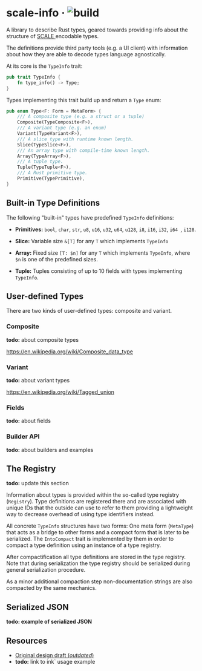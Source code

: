 # scale-info &middot; ![build](https://github.com/paritytech/scale-info/workflows/Rust/badge.svg)

A library to describe Rust types, geared towards providing info about the structure of [SCALE
](https://github.com/paritytech/parity-scale-codec) encodable types.

The definitions provide third party tools (e.g. a UI client) with information about how they
 are able to decode types language agnostically.


At its core is the `TypeInfo` trait:

```rust
pub trait TypeInfo {
    fn type_info() -> Type;
}
```

Types implementing this trait build up and return a `Type` enum:

```rust
pub enum Type<F: Form = MetaForm> {
    /// A composite type (e.g. a struct or a tuple)
    Composite(TypeComposite<F>),
    /// A variant type (e.g. an enum)
    Variant(TypeVariant<F>),
    /// A slice type with runtime known length.
    Slice(TypeSlice<F>),
    /// An array type with compile-time known length.
    Array(TypeArray<F>),
    /// A tuple type.
    Tuple(TypeTuple<F>),
    /// A Rust primitive type.
    Primitive(TypePrimitive),
}
```

## Built-in Type Definitions

The following "built-in" types have predefined `TypeInfo` definitions:

- **Primitives:** `bool`, `char`, `str`, `u8`, `u16`, `u32`, `u64`, `u128`, `i8`, `i16`, `i32`, `i64
`, `i128`.

- **Slice:** Variable size `&[T]` for any `T` which implements `TypeInfo`

- **Array:** Fixed size `[T: $n]` for any `T` which implements `TypeInfo`, where `$n` is one of the
 predefined sizes.
 
- **Tuple:** Tuples consisting of up to 10 fields with types implementing `TypeInfo`.

## User-defined Types

There are two kinds of user-defined types: composite and variant.

### Composite

**todo:** about composite types

https://en.wikipedia.org/wiki/Composite_data_type

### Variant

**todo:** about variant types

https://en.wikipedia.org/wiki/Tagged_union

### Fields

**todo:** about fields

### Builder API

**todo:** about builders and examples

## The Registry

**todo:** update this section 

Information about types is provided within the so-called type registry (`Registry`).
Type definitions are registered there and are associated with unique IDs that the outside
can use to refer to them providing a lightweight way to decrease overhead of using type identifiers instead.

All concrete `TypeInfo` structures have two forms:
One meta form (`MetaType`) that acts as a bridge to other forms and a compact form that is later to be serialized.
The `IntoCompact` trait is implemented by them in order to compact a type definition using an instance of a type registry.

After compactification all type definitions are stored in the type registry.
Note that during serialization the type registry should be serialized during general serialization procedure.

As a minor additional compaction step non-documentation strings are also compacted by the same mechanics.

## Serialized JSON

**todo: example of serialized JSON**

## Resources

- [Original design draft (*outdated*)](https://hackmd.io/0wWm0ueBSF26m2pBG5NaeQ?view)
- **todo:** link to ink` usage example
